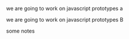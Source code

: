 
we are going to work on javascript prototypes a

we are going to work on javascript prototypes B


some notes
